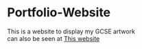# Portfolio-Website
This is a website to display my GCSE artwork
<br>
can also be seen at <a href='www.hwcrane.co.uk'>This website<a>
